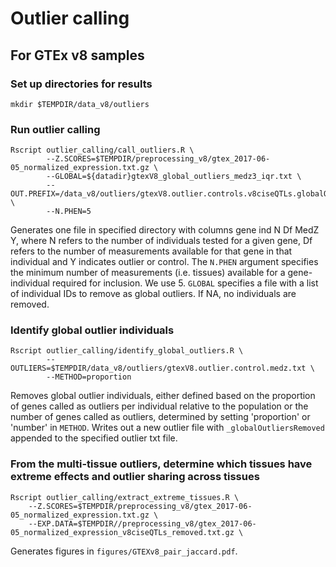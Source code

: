 Outlier calling
====================


For GTEx v8 samples
-------------------

### Set up directories for results
```
mkdir $TEMPDIR/data_v8/outliers
```

### Run outlier calling
```
Rscript outlier_calling/call_outliers.R \
        --Z.SCORES=$TEMPDIR/preprocessing_v8/gtex_2017-06-05_normalized_expression.txt.gz \
        --GLOBAL=${datadir}gtexV8_global_outliers_medz3_iqr.txt \
        --OUT.PREFIX=/data_v8/outliers/gtexV8.outlier.controls.v8ciseQTLs.globalOutliers.removed \
        --N.PHEN=5 
```

Generates one file in specified directory with columns gene ind N Df MedZ Y, where N refers to the number of individuals tested for a given gene, Df refers to the number of measurements available for that gene in that individual and Y indicates outlier or control. The `N.PHEN` argument specifies the minimum number of measurements (i.e. tissues) available for a gene-individual required for inclusion. We use 5. `GLOBAL` specifies a file with a list of individual IDs to remove as global outliers. If NA, no individuals are removed.

### Identify global outlier individuals 
```
Rscript outlier_calling/identify_global_outliers.R \
        --OUTLIERS=$TEMPDIR/data_v8/outliers/gtexV8.outlier.control.medz.txt \
        --METHOD=proportion
```
Removes global outlier individuals, either defined based on the proportion of genes called as outliers per individual relative to the population or the number of genes called as outliers, determined by setting 'proportion' or 'number' in `METHOD`. Writes out a new outlier file with `_globalOutliersRemoved` appended to the specified outlier txt file.

### From the multi-tissue outliers, determine which tissues have extreme effects and outlier sharing across tissues
```
Rscript outlier_calling/extract_extreme_tissues.R \
    --Z.SCORES=$TEMPDIR/preprocessing_v8/gtex_2017-06-05_normalized_expression.txt.gz \
    --EXP.DATA=$TEMPDIR//preprocessing_v8/gtex_2017-06-05_normalized_expression_v8ciseQTLs_removed.txt.gz \
```

Generates figures in `figures/GTEXv8_pair_jaccard.pdf`.
